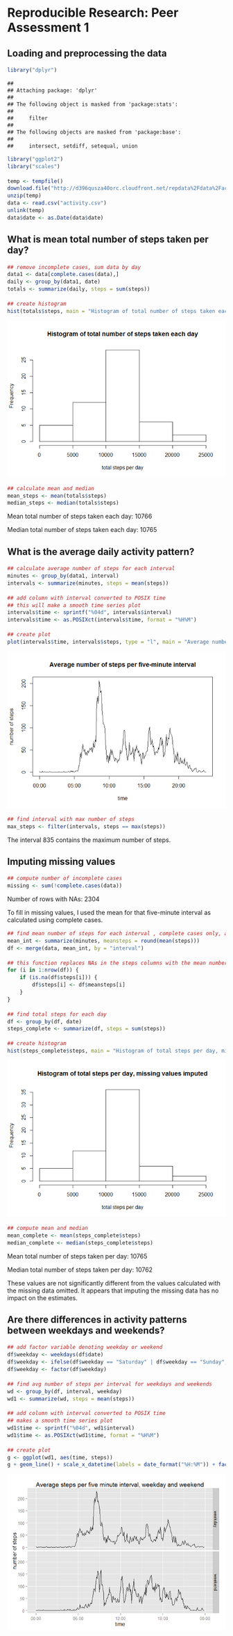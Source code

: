 # Reproducible Research: Peer Assessment 1


## Loading and preprocessing the data

```r
library("dplyr")
```

```
## 
## Attaching package: 'dplyr'
## 
## The following object is masked from 'package:stats':
## 
##     filter
## 
## The following objects are masked from 'package:base':
## 
##     intersect, setdiff, setequal, union
```

```r
library("ggplot2")
library("scales")

temp <- tempfile()
download.file("http://d396qusza40orc.cloudfront.net/repdata%2Fdata%2Factivity.zip", temp)
unzip(temp)
data <- read.csv("activity.csv")
unlink(temp)
data$date <- as.Date(data$date)
```


## What is mean total number of steps taken per day?

```r
## remove incomplete cases, sum data by day
data1 <- data[complete.cases(data),]
daily <- group_by(data1, date)
totals <- summarize(daily, steps = sum(steps))

## create histogram
hist(totals$steps, main = "Histogram of total number of steps taken each day", xlab = "total steps per day")
```

![](PA1_template_files/figure-html/unnamed-chunk-2-1.png) 

```r
## calculate mean and median
mean_steps <- mean(totals$steps)
median_steps <- median(totals$steps)
```
Mean total number of steps taken each day: 10766

Median total number of steps taken each day: 10765

## What is the average daily activity pattern?

```r
## calculate average number of steps for each interval
minutes <- group_by(data1, interval)
intervals <- summarize(minutes, steps = mean(steps))

## add column with interval converted to POSIX time
## this will make a smooth time series plot
intervals$time <- sprintf("%04d", intervals$interval)
intervals$time <- as.POSIXct(intervals$time, format = "%H%M")

## create plot
plot(intervals$time, intervals$steps, type = "l", main = "Average number of steps per five-minute interval", xlab = "time", ylab = "number of steps")
```

![](PA1_template_files/figure-html/unnamed-chunk-3-1.png) 

```r
## find interval with max number of steps
max_steps <- filter(intervals, steps == max(steps))
```
The interval 835 contains the maximum number of steps.


## Imputing missing values

```r
## compute number of incomplete cases
missing <- sum(!complete.cases(data))
```
Number of rows with NAs: 2304

To fill in missing values, I used the mean for that five-minute interval as calculated using complete cases.


```r
## find mean number of steps for each interval , complete cases only, and merge with original data
mean_int <- summarize(minutes, meansteps = round(mean(steps)))
df <- merge(data, mean_int, by = "interval")

## this function replaces NAs in the steps columns with the mean number of steps for that row
for (i in 1:nrow(df)) {
    if (is.na(df$steps[i])) {
        df$steps[i] <- df$meansteps[i]
    }
}

## find total steps for each day
df <- group_by(df, date)
steps_complete <- summarize(df, steps = sum(steps))

## create histogram
hist(steps_complete$steps, main = "Histogram of total steps per day, missing values imputed", xlab = "total steps per day")
```

![](PA1_template_files/figure-html/unnamed-chunk-5-1.png) 

```r
## compute mean and median
mean_complete <- mean(steps_complete$steps)
median_complete <- median(steps_complete$steps)
```
Mean total number of steps taken per day: 10765

Median total number of steps taken per day: 10762

These values are not significantly different from the values calculated with the missing data omitted. It appears that imputing the missing data has no impact on the estimates.


## Are there differences in activity patterns between weekdays and weekends?

```r
## add factor variable denoting weekday or weekend
df$weekday <- weekdays(df$date)
df$weekday <- ifelse(df$weekday == "Saturday" | df$weekday == "Sunday", "weekend", "weekday")
df$weekday <- factor(df$weekday)

## find avg number of steps per interval for weekdays and weekends
wd <- group_by(df, interval, weekday)
wd1 <- summarize(wd, steps = mean(steps))

## add column with interval converted to POSIX time
## makes a smooth time series plot
wd1$time <- sprintf("%04d", wd1$interval)
wd1$time <- as.POSIXct(wd1$time, format = "%H%M")

## create plot
g <- ggplot(wd1, aes(time, steps))
g + geom_line() + scale_x_datetime(labels = date_format("%H:%M")) + facet_grid(weekday ~ .) + ggtitle("Average steps per five minute interval, weekday and weekend") + ylab("number of steps")
```

![](PA1_template_files/figure-html/unnamed-chunk-6-1.png) 
